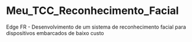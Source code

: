 # Meu_TCC_Reconhecimento_Facial
Edge FR - Desenvolvimento de um sistema de reconhecimento facial para dispositivos embarcados de baixo custo
